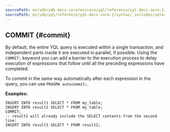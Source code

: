 ```yaml
---
sourcePath: en/ydb/ydb-docs-core/en/core/yql/reference/yql-docs-core-2/syntax/_includes/select/commit.md
sourcePath: en/ydb/yql/reference/yql-docs-core-2/syntax/_includes/select/commit.md
---
```

## COMMIT {#commit}

By default, the entire YQL query is executed within a single transaction, and independent parts inside it are executed in parallel, if possible.
Using the `COMMIT;` keyword you can add a barrier to the execution process to delay execution of expressions that follow until all the preceding expressions have completed.

To commit in the same way automatically after each expression in the query, you can use `PRAGMA autocommit;`.

**Examples:**

``` yql
INSERT INTO result1 SELECT * FROM my_table;
INSERT INTO result2 SELECT * FROM my_table;
COMMIT;
-- result2 will already include the SELECT contents from the second line:
INSERT INTO result3 SELECT * FROM result2;
```
